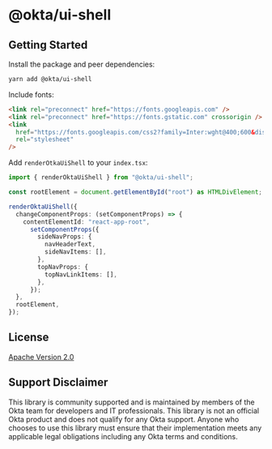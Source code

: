 # @okta/ui-shell

## Getting Started

Install the package and peer dependencies:

```sh
yarn add @okta/ui-shell
```

Include fonts:

```html
<link rel="preconnect" href="https://fonts.googleapis.com" />
<link rel="preconnect" href="https://fonts.gstatic.com" crossorigin />
<link
  href="https://fonts.googleapis.com/css2?family=Inter:wght@400;600&display=swap"
  rel="stylesheet"
/>
```

Add `renderOtkaUiShell` to your `index.tsx`:

```ts
import { renderOktaUiShell } from "@okta/ui-shell";

const rootElement = document.getElementById("root") as HTMLDivElement;

renderOktaUiShell({
  changeComponentProps: (setComponentProps) => {
    contentElementId: "react-app-root",
      setComponentProps({
        sideNavProps: {
          navHeaderText,
          sideNavItems: [],
        },
        topNavProps: {
          topNavLinkItems: [],
        },
      });
  },
  rootElement,
});
```

## License

[Apache Version 2.0](https://github.com/okta/odyssey/blob/main/LICENSE)

## Support Disclaimer

This library is community supported and is maintained by members of the Okta team for developers and IT professionals.
This library is not an official Okta product and does not qualify for any Okta support. Anyone who chooses to use this
library must ensure that their implementation meets any applicable legal obligations including any Okta terms and conditions.
